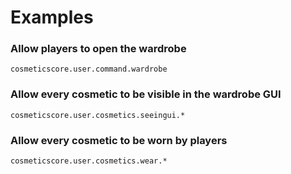 # Examples

### Allow players to open the wardrobe

`cosmeticscore.user.command.wardrobe`

### Allow every cosmetic to be visible in the wardrobe GUI

`cosmeticscore.user.cosmetics.seeingui.*`

### Allow every cosmetic to be worn by players

`cosmeticscore.user.cosmetics.wear.*`
